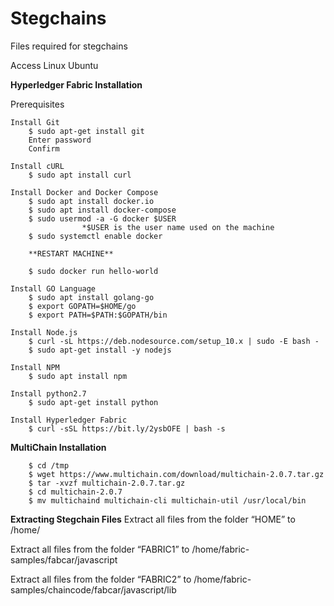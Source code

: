 # Stegchains
Files required for stegchains

Access Linux Ubuntu 

******Hyperledger Fabric Installation******

Prerequisites

	Install Git
		$ sudo apt-get install git
		Enter password
		Confirm

	Install cURL
		$ sudo apt install curl

	Install Docker and Docker Compose
		$ sudo apt install docker.io
   		$ sudo apt install docker-compose
		$ sudo usermod -a -G docker $USER
					*$USER is the user name used on the machine		
		$ sudo systemctl enable docker
		
		**RESTART MACHINE**

		$ sudo docker run hello-world

	Install GO Language
		$ sudo apt install golang-go
		$ export GOPATH=$HOME/go            
		$ export PATH=$PATH:$GOPATH/bin

	Install Node.js	
		$ curl -sL https://deb.nodesource.com/setup_10.x | sudo -E bash -
		$ sudo apt-get install -y nodejs
		
	Install NPM
		$ sudo apt install npm

	Install python2.7
		$ sudo apt-get install python

	Install Hyperledger Fabric
		$ curl -sSL https://bit.ly/2ysbOFE | bash -s


******MultiChain Installation******

		$ cd /tmp
		$ wget https://www.multichain.com/download/multichain-2.0.7.tar.gz
		$ tar -xvzf multichain-2.0.7.tar.gz
		$ cd multichain-2.0.7
		$ mv multichaind multichain-cli multichain-util /usr/local/bin


******Extracting Stegchain Files******
Extract all files from the folder “HOME” to /home/

Extract all files from the folder “FABRIC1” to /home/fabric-samples/fabcar/javascript

Extract all files from the folder “FABRIC2” to /home/fabric-samples/chaincode/fabcar/javascript/lib
